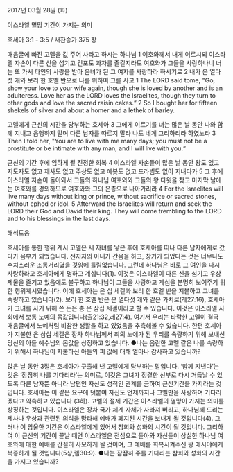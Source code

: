 2017년 03월 28일 (화)

이스라엘 멸망 기간이 가지는 의미



호세아 3:1 - 3:5 / 새찬송가 375 장


매음굴에 빠진 고멜을 값 주어 사라고 하시는 하나님
1 여호와께서 내게 이르시되 이스라엘 자손이 다른 신을 섬기고 건포도 과자를 즐길지라도 여호와가 그들을 사랑하나니 너는 또 가서 타인의 사랑을 받아 음녀가 된 그 여자를 사랑하라 하시기로 2 내가 은 열다섯 개와 보리 한 호멜 반으로 나를 위하여 그를 사고
1 The LORD said tome, "Go, show your love to your wife again, though she is loved by another and is an adulteress. Love her as the LORD loves the Israelites, though they turn to other gods and love the sacred
raisin cakes.“ 2 So I bought her for fifteen shekels of silver and about a homer and a lethek of barley.

고멜에게 근신의 시간을 당부하는 호세아
3 그에게 이르기를 너는 많은 날 동안 나와 함께 지내고 음행하지 말며 다른 남자를 따르지 말라 나도 네게 그리하리라 하였노라
3 Then I told her, "You are to live with me many days; you must not be a prostitute or be intimate with any man, and I will live with you.“

근신의 기간 후에 임하게 될 진정한 회복
4 이스라엘 자손들이 많은 날 동안 왕도 없고 지도자도 없고 제사도 없고 주상도 없고 에봇도 없고 드라빔도 없이 지내다가 5 그 후에 이스라엘 자손이 돌아와서 그들의 하나님 여호와와 그들의 왕 다윗을 찾고 마지막 날에는 여호와를 경외하므로 여호와와 그의 은총으로 나아가리라
4 For the Israelites will live many days without king or prince, without sacrifice or sacred stones, without ephod or idol. 5 Afterward the Israelites will return and seek the LORD their God and David their king.
They will come trembling to the LORD and to his blessings in the last days.

해석도움





호세아를 통한 행위 계시
고멜은 세 자녀를 낳은 후에 호세아를 떠나 다른 남자에게로 갔다가 음부가 되었습니다. 선지자의 아내가 간음을 하고, 창기가 되었다는 것은 너무나도 수치스러운 조롱거리였을 것임에 틀림없습니다. 그런데 하나님은 바로 그 여인을 다시 사랑하라고 호세아에게 명하고 계십니다(1). 이것은 이스라엘이 다른 신을 섬기고 우상제물을 즐기고 있음에도 불구하고 하나님이 그들을 사랑하고 계심을 분명히 보여주기 위한 행위계시였습니다. 이에 호세아는 은 십 세겔과 보리 한 호멜 반을 지불하고 그녀를 속량하고 있습니다(2). 보리 한 호멜 반은 은 열다섯 개와 같은 가치로(레27:16), 호세아가 그녀를 사기 위해 쓴 돈은 총 은 삼십 세겔이라고 할 수 있습니다. 이것은 이스라엘 사회에서 보통 노예의 몸값입니다(출21:32,레27:4). 여기서 우리는 타락한 고멜이 결국 매음굴에서 노예처럼 비참한 생활을 하고 있었음을 추측해볼 수 있습니다. 한편 호세아가 지불한 은 삼십 세겔은 장차 하나님께서 죄의 노예가 된 우리를 속량하기 위해 보내신 당신의 아들 예수님의 몸값을 상징하고 있습니다.
●나는 음란한 고멜 같은 나를 속량하기 위해서 하나님이 지불하신 아들의 피 값에 대해 얼마나 감사하고 있습니까?

많은 날 동안
3절은 호세아가 구출해 낸 고멜에게 당부하는 말입니다. ‘함께 지낸다’는 것은 ‘잠잠히 나를 기다리라’는 의미로, 이것은 그녀가 정결한 신부로 다시 거듭날 수 있도록 다른 남자뿐 아니라 남편인 자신도 성적인 관계를 금하여 근신기간을 가지라는 것입니다. 호세아는 이 같은 요구에 덧붙여 자신도 언제까지나 고멜만을 사랑하며 기다리겠다고 약속하고 있습니다 (3하). 고멜의 절제 기간은 이스라엘의 멸망이 가지는 의미를 상징하는 것입니다. 이스라엘은 장차 국가 체계 자체가 사라져 버리고, 하나님께 드리는 제사나 우상과 관련된 의식을 망라해 예배가 폐지된 시간을 보내게 될 것입니다(4). 그러나 이 암울한 기간은 이스라엘에게 있어서 참회와 성화의 시간이 될 것입니다. 그리하여 이 근신의 기간이 끝날 때면 이스라엘은 전심으로 돌아와 자신들이 상실한 하나님 여호와에 대한 예배를 간절히 사모하게 될 것이며, 그 예배를 회복시켜주신 왕 메시야에게 복종하게 될 것입니다(5상,렘30:9).
●나는 잠잠히 주를 기다리는 참회와 성화의 시간을 가지고 있습니까?